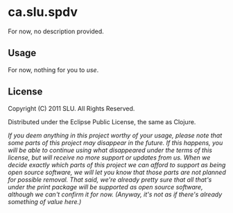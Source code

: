 # ca.slu.spdv

For now, no description provided.

## Usage

For now, nothing for you to _use_.

## License

Copyright (C) 2011 SLU. All Rights Reserved.

Distributed under the Eclipse Public License, the same as Clojure.

_If you deem anything in this project worthy of your usage, please note that some parts of this project may disappear in the future. If this happens, you will be able to continue using what disappeared under the terms of this license, but will receive no more support or updates from us. When we decide exactly which parts of this project we can afford to support as being open source software, we will let you know that those parts are not planned for possible removal. That said, we're already pretty sure that all that's under the *print* package will be supported as open source software, although we can't confirm it for now. (Anyway, it's not as if there's already something of value here.)_